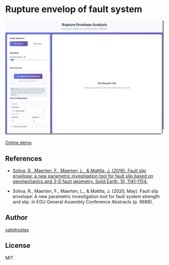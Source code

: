 # Rupture envelop of fault system

<p align="center">
  <img src="media/screen.png" alt="Logo rosetta" width="600">
</p>

[Online demo](https://xaliphostes.github.io/rupture-env/)

## References
- [Soliva, R., Maerten, F., Maerten, L., & Mattila, J. (2019). Fault slip envelope: a new parametric investigation tool for fault slip based on geomechanics and 3-D fault geometry. Solid Earth, 10, 1141–1154.
](https://se.copernicus.org/articles/10/1141/2019/)

- Soliva, R., Maerten, F., Maerten, L., & Mattila, J. (2020, May). Fault slip envelope: A new parametric investigation tool for fault system strength and slip. In EGU General Assembly Conference Abstracts (p. 8688).

## Author
[xaliphostes](https://github.com/xaliphostes)

## License
MIT

